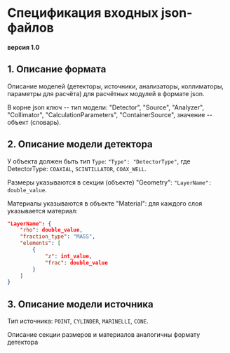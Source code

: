 # Спецификация входных json-файлов

**версия 1.0**

## 1. Описание формата

Описание моделей (детекторы, источники, анализаторы, коллиматоры, параметры для расчёта) для расчётных модулей в формате json.

В корне json ключ -- тип модели: "Detector", "Source", "Analyzer", "Collimator", "CalculationParameters", "ContainerSource", значение -- объект (словарь).



## 2. Описание модели детектора

У объекта должен быть тип `Type`: `"Type": "DetectorType"`, где DetectorType: `COAXIAL`, `SCINTILLATOR`, `COAX_WELL`. 

Размеры указываются в секции (объекте) "Geometry": `"LayerName": double_value`.

Материалы указываются в объекте "Material": для каждого слоя указывается материал:

```json
"LayerName": {
	"rho": double_value,
    "fraction_type": "MASS",
    "elements": [
        {
            "z": int_value,
            "frac": double_value
        }
    ]
}
```



## 3. Описание модели источника

Тип источника: `POINT`, `CYLINDER`, `MARINELLI`, `CONE`.

Описание секции размеров и материалов аналогичны формату детектора